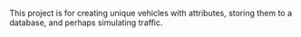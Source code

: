 This project is for creating unique vehicles with attributes, storing them to a database, and perhaps simulating traffic.
